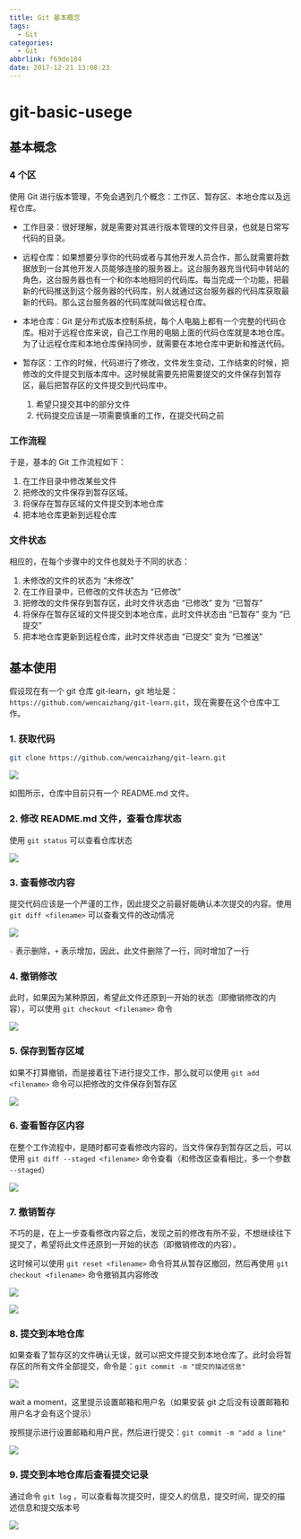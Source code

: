 ```yaml
---
title: Git 基本概念
tags:
  - Git
categories:
  - Git
abbrlink: f69de184
date: 2017-12-21 13:08:23
---
```

# git-basic-usege

## 基本概念

### 4 个区
使用 Git 进行版本管理，不免会遇到几个概念：工作区、暂存区、本地仓库以及远程仓库。

+ 工作目录：很好理解，就是需要对其进行版本管理的文件目录，也就是日常写代码的目录。

+ 远程仓库：如果想要分享你的代码或者与其他开发人员合作，那么就需要将数据放到一台其他开发人员能够连接的服务器上。这台服务器充当代码中转站的角色，这台服务器也有一个和你本地相同的代码库。每当完成一个功能，把最新的代码推送到这个服务器的代码库，别人就通过这台服务器的代码库获取最新的代码。那么这台服务器的代码库就叫做远程仓库。

+ 本地仓库：Git 是分布式版本控制系统，每个人电脑上都有一个完整的代码仓库。相对于远程仓库来说，自己工作用的电脑上面的代码仓库就是本地仓库。为了让远程仓库和本地仓库保持同步，就需要在本地仓库中更新和推送代码。

+ 暂存区：工作的时候，代码进行了修改，文件发生变动，工作结束的时候，把修改的文件提交到版本库中。这时候就需要先把需要提交的文件保存到暂存区，最后把暂存区的文件提交到代码库中。
    1. 希望只提交其中的部分文件
    2. 代码提交应该是一项需要慎重的工作，在提交代码之前

### 工作流程
于是，基本的 Git 工作流程如下：

1. 在工作目录中修改某些文件
1. 把修改的文件保存到暂存区域。
1. 将保存在暂存区域的文件提交到本地仓库
1. 把本地仓库更新到远程仓库

### 文件状态
相应的，在每个步骤中的文件也就处于不同的状态：

1. 未修改的文件的状态为 “未修改”
1. 在工作目录中，已修改的文件状态为 “已修改”
1. 把修改的文件保存到暂存区，此时文件状态由 “已修改” 变为 “已暂存”
1. 将保存在暂存区域的文件提交到本地仓库，此时文件状态由 “已暂存” 变为 “已提交”
1. 把本地仓库更新到远程仓库，此时文件状态由 “已提交” 变为 “已推送”


## 基本使用

假设现在有一个 git 仓库 git-learn，git 地址是：`https://github.com/wencaizhang/git-learn.git`，现在需要在这个仓库中工作。

### 1. 获取代码
  ```bash
  git clone https://github.com/wencaizhang/git-learn.git
  ```
  ![](/blog/images/git-clone.png)

  如图所示，仓库中目前只有一个 README.md 文件。

### 2. 修改 README.md 文件，查看仓库状态

  使用 `git status` 可以查看仓库状态

  ![](/blog/images/git-modify.png)

### 3. 查看修改内容

  提交代码应该是一个严谨的工作，因此提交之前最好能确认本次提交的内容。使用 `git diff <filename>` 可以查看文件的改动情况

  ![](/blog/images/git-diff.png)

  `-` 表示删除，`+` 表示增加，因此，此文件删除了一行，同时增加了一行

### 4. 撤销修改

  此时，如果因为某种原因，希望此文件还原到一开始的状态（即撤销修改的内容），可以使用 `git checkout <filename>` 命令

  ![](/blog/images/git-checkout.png)


### 5. 保存到暂存区域

  如果不打算撤销，而是接着往下进行提交工作，那么就可以使用 `git add <filename>` 命令可以把修改的文件保存到暂存区

  ![](/blog/images/git-add.png)

### 6. 查看暂存区内容

  在整个工作流程中，是随时都可查看修改内容的，当文件保存到暂存区之后，可以使用 `git diff --staged <filename>` 命令查看（和修改区查看相比，多一个参数 `--staged`）

  ![](/blog/images/git-diff-staged.png)

### 7. 撤销暂存

  不巧的是，在上一步查看修改内容之后，发现之前的修改有所不妥，不想继续往下提交了，希望将此文件还原到一开始的状态（即撤销修改的内容）。

  这时候可以使用 `git reset <filename>` 命令将其从暂存区撤回，然后再使用 `git checkout <filename>` 命令撤销其内容修改

  ![](/blog/images/git-reset.png)

  ![](/blog/images/git-checkout.png)

### 8. 提交到本地仓库

  如果查看了暂存区的文件确认无误，就可以把文件提交到本地仓库了。此时会将暂存区的所有文件全部提交，命令是：`git commit -m "提交的描述信息"`

  ![](/blog/images/git-commit-0.png)

  wait a moment，这里提示设置邮箱和用户名（如果安装 git 之后没有设置邮箱和用户名才会有这个提示）

  按照提示进行设置邮箱和用户民，然后进行提交：`git commit -m "add a line"`

  ![](/blog/images/git-commit.png)

### 9. 提交到本地仓库后查看提交记录

  通过命令 `git log` ，可以查看每次提交时，提交人的信息，提交时间，提交的描述信息和提交版本号

  ![](/blog/images/git-log.png)
